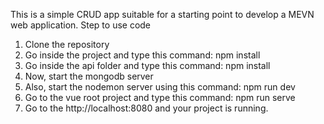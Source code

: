This is a simple CRUD app suitable for a starting point to develop a MEVN web application.
Step to use code
1. Clone the repository
2. Go inside the project and type this command: npm install
3. Go inside the api folder and type this command: npm install
4. Now, start the mongodb server
5. Also, start the nodemon server using this command: npm run dev
6. Go to the vue root project and type this command: npm run serve
7. Go to the http://localhost:8080 and your project is running.